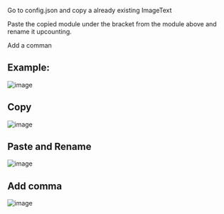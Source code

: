 Go to config.json and copy a already existing ImageText

Paste the copied module under the bracket from the module above and rename it upcounting.

Add a comman

## Example:

![image](https://user-images.githubusercontent.com/55946112/163337894-a97df1b6-1655-4900-836d-6f36c31cbd0d.png)

## Copy

![image](https://user-images.githubusercontent.com/55946112/163337925-5657e7ad-3f89-4436-8451-f496bd846d7b.png)

## Paste and Rename

![image](https://user-images.githubusercontent.com/55946112/163337993-3f371623-6b23-4625-b97d-38819a605271.png)


## Add comma

![image](https://user-images.githubusercontent.com/55946112/163338039-d4b53c96-e115-4925-9e4f-9e69e7ccd43e.png)
